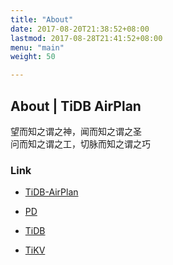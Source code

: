 ```yaml
---
title: "About"
date: 2017-08-20T21:38:52+08:00
lastmod: 2017-08-28T21:41:52+08:00
menu: "main"
weight: 50

---
```

## About | TiDB AirPlan

望而知之谓之神，闻而知之谓之圣  
问而知之谓之工，切脉而知之谓之巧

### Link

* [TiDB-AirPlan](https://github.com/BigerCAP/TiDB-AirPlan)


* [PD](https://github.com/pingcap/pd)
* [TiDB](https://github.com/pingcap/tidb)
* [TiKV](https://github.com/tikv/tikv)
